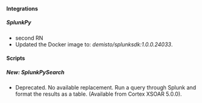 
#### Integrations
##### SplunkPy
- second RN
- Updated the Docker image to: *demisto/splunksdk:1.0.0.24033*.

#### Scripts
##### New: SplunkPySearch
- Deprecated. No available replacement. Run a query through Splunk and format the results as a table. (Available from Cortex XSOAR 5.0.0).
